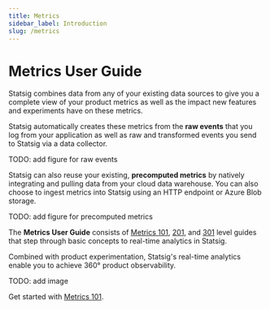 ```yaml
---
title: Metrics
sidebar_label: Introduction
slug: /metrics
---
```


# Metrics User Guide

Statsig combines data from any of your existing data sources to give you a complete view of your product metrics as well as the impact new features and experiments have on these metrics. 

Statsig automatically creates these metrics from the **raw events** that you log from your application as well as raw and transformed events you send to Statsig via a data collector. 

TODO: add figure for raw events

Statsig can also reuse your existing, **precomputed metrics** by natively integrating and pulling data from your cloud data warehouse. You can also choose to ingest metrics into Statsig using an HTTP endpoint or Azure Blob storage.   

TODO: add figure for precomputed metrics

The **Metrics User Guide** consists of [Metrics 101](metrics-101), [201](metrics-201), and [301](metrics-301) level guides that step through basic concepts to real-time analytics in Statsig. 

Combined with product experimentation, Statsig's real-time analytics enable you to achieve 360° product observability. 

TODO: add image


Get started with [Metrics 101](metrics-101).

